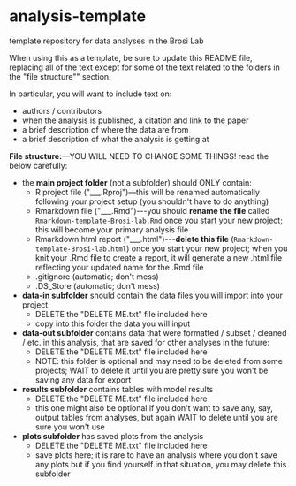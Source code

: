 # analysis-template

template repository for data analyses in the Brosi Lab

When using this as a template, be sure to update this README file, replacing all of the text except for some of the text related to the folders in the "file structure"" section. 

In particular, you will want to include text on:

* authors / contributors
* when the analysis is published, a citation and link to the paper
* a brief description of where the data are from
* a brief description of what the analysis is getting at 

**File structure:**&mdash;YOU WILL NEED TO CHANGE SOME THINGS! read the below carefully:

* the **main project folder** (not a subfolder) should ONLY contain:
    + R project file ("___.Rproj")&mdash;this will be renamed automatically following your project setup (you shouldn't have to do anything)
    + Rmarkdown file ("___.Rmd")---you should **rename the file** called `Rmarkdown-template-Brosi-lab.Rmd` once you start your new project; this will become your primary analysis file
    + Rmarkdown html report ("___.html")---**delete this file** (`Rmarkdown-template-Brosi-lab.html`) once you start your new project; when you knit your .Rmd file to create a report, it will generate a new .html file reflecting your updated name for the .Rmd file
    + .gitignore (automatic; don't mess)
    + .DS_Store (automatic; don't mess)
* **data-in subfolder** should contain the data files you will import into your project:
    + DELETE the "DELETE ME.txt" file included here
    + copy into this folder the data you will input
* **data-out subfolder** contains data that were formatted / subset / cleaned / etc. in this analysis, that are saved for other analyses in the future:
    + DELETE the "DELETE ME.txt" file included here
    + NOTE: this folder is optional and may need to be deleted from some projects; WAIT to delete it until you are pretty sure you won't be saving any data for export
* **results subfolder** contains tables with model results
    + DELETE the "DELETE ME.txt" file included here
    + this one might also be optional if you don't want to save any, say, output tables from analyses, but again WAIT to delete until you are sure you won't use
* **plots subfolder** has saved plots from the analysis
    + DELETE the "DELETE ME.txt" file included here
    + save plots here; it is rare to have an analysis where you don't save any plots but if you find yourself in that situation, you may delete this subfolder
    
